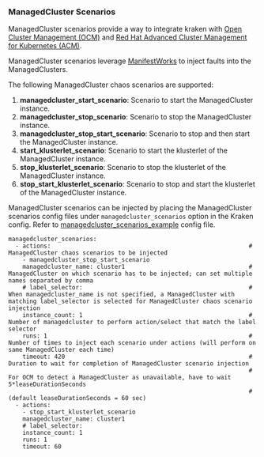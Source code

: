 ### ManagedCluster Scenarios

ManagedCluster scenarios provide a way to integrate kraken with [Open Cluster Management (OCM)](https://open-cluster-management.io/) and [Red Hat Advanced Cluster Management for Kubernetes (ACM)](https://www.redhat.com/en/technologies/management/advanced-cluster-management).

ManagedCluster scenarios leverage [ManifestWorks](https://open-cluster-management.io/concepts/manifestwork/) to inject faults into the ManagedClusters.

The following ManagedCluster chaos scenarios are supported:

1. **managedcluster_start_scenario**: Scenario to start the ManagedCluster instance.
2. **managedcluster_stop_scenario**: Scenario to stop the ManagedCluster instance.
3. **managedcluster_stop_start_scenario**: Scenario to stop and then start the ManagedCluster instance.
4. **start_klusterlet_scenario**: Scenario to start the klusterlet of the ManagedCluster instance.
5. **stop_klusterlet_scenario**: Scenario to stop the klusterlet of the ManagedCluster instance.
6. **stop_start_klusterlet_scenario**: Scenario to stop and start the klusterlet of the ManagedCluster instance.

ManagedCluster scenarios can be injected by placing the ManagedCluster scenarios config files under `managedcluster_scenarios` option in the Kraken config. Refer to [managedcluster_scenarios_example](https://github.com/redhat-chaos/krkn/blob/main/scenarios/kube/managedcluster_scenarios_example.yml) config file.

```
managedcluster_scenarios:
  - actions:                                                        # ManagedCluster chaos scenarios to be injected
    - managedcluster_stop_start_scenario
    managedcluster_name: cluster1                                   # ManagedCluster on which scenario has to be injected; can set multiple names separated by comma
    # label_selector:                                               # When managedcluster_name is not specified, a ManagedCluster with matching label_selector is selected for ManagedCluster chaos scenario injection
    instance_count: 1                                               # Number of managedcluster to perform action/select that match the label selector
    runs: 1                                                         # Number of times to inject each scenario under actions (will perform on same ManagedCluster each time)
    timeout: 420                                                    # Duration to wait for completion of ManagedCluster scenario injection
                                                                    # For OCM to detect a ManagedCluster as unavailable, have to wait 5*leaseDurationSeconds
                                                                    # (default leaseDurationSeconds = 60 sec)
  - actions:
    - stop_start_klusterlet_scenario
    managedcluster_name: cluster1
    # label_selector:
    instance_count: 1
    runs: 1
    timeout: 60
```

